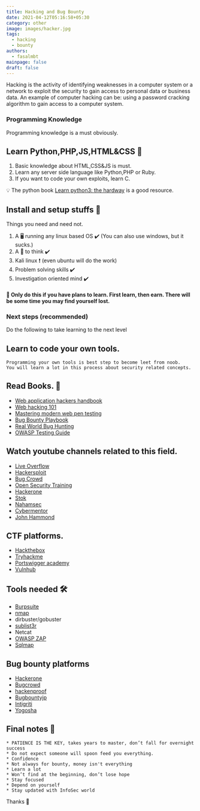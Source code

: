 ```yaml
---
title: Hacking and Bug Bounty
date: 2021-04-12T05:16:58+05:30
category: other
image: images/hacker.jpg
tags:
  - hacking
  - bounty
authors:
  - fasalmbt
mainpage: false
draft: false
---
```

Hacking is the activity of identifying weaknesses in a computer system or a network to exploit the security to gain access to personal data or business data. An example of computer hacking can be: using a password cracking algorithm to gain access to a computer system.

### Programming Knowledge

Programming knowledge is a must obviously.

## Learn Python,PHP,JS,HTML&CSS 🚀

1. Basic knowledge about HTML,CSS&JS is must.
2. Learn any server side language like Python,PHP or Ruby.
3. If you want to code your own exploits, learn C.

💡 The python book [Learn python3: the hardway](https://www.amazon.in/Learn-Python-Hard-Way-Introduction/dp/0134692888) is a good resource.

## Install and setup stuffs 🚧

Things you need and need not.

1. A 🖥️ running any linux based OS ✔️ (You can also use windows, but it sucks.)
2. A 🧠 to think ✔️
3. Kali linux ❗ (even ubuntu will do the work)
4. Problem solving skills ✔️
5. Investigation oriented mind ✔️

#### 🌝 Only do this if you have plans to learn. First learn, then earn. There will be some time you may find yourself lost.

### Next steps (recommended)

Do the following to take learning to the next level

## Learn to code your own tools.

```
Programming your own tools is best step to become leet from noob.
You will learn a lot in this process about security related concepts.
```

## Read Books. 📖

* [Web application hackers handbook](https://www.amazon.com/Web-Application-Hackers-Handbook-Exploiting/dp/1118026470)
* [Web hacking 101](https://www.hackerone.com/blog/Hack-Learn-Earn-with-a-Free-E-Book)
* [Mastering modern web pen testing](https://www.amazon.in/Mastering-Modern-Web-Penetration-Testing/dp/1785284584)
* [Bug Bounty Playbook](https://payhip.com/b/wAoh)
* [Real World Bug Hunting](https://www.amazon.in/Real-World-Bug-Hunting-Field-Hacking-ebook/dp/B072SQZ2LG)
* [OWASP Testing Guide](https://owasp.org/www-project-web-security-testing-guide/)

## Watch youtube channels related to this field.

* [Live Overflow](https://www.youtube.com/channel/UClcE-kVhqyiHCcjYwcpfj9w)
* [Hackersploit](https://www.youtube.com/channel/UC0ZTPkdxlAKf-V33tqXwi3Q/videos)
* [Bug Crowd](https://www.youtube.com/channel/UCo1NHk_bgbAbDBc4JinrXww)
* [Open Security Training](https://www.youtube.com/user/OpenSecurityTraining)
* [Hackerone](https://www.youtube.com/channel/UCsgzmECky2Q9lQMWzDwMhYw)
* [Stok](https://www.youtube.com/channel/UCQN2DsjnYH60SFBIA6IkNwg)
* [Nahamsec](https://www.youtube.com/channel/UCCZDt7MuC3Hzs6IH4xODLBw)
* [Cybermentor](https://www.youtube.com/channel/UC0ArlFuFYMpEewyRBzdLHiw)
* [John Hammond](https://www.youtube.com/channel/UCVeW9qkBjo3zosnqUbG7CFw)

## CTF platforms.

* [Hackthebox](https://www.hackthebox.eu/)
* [Tryhackme](https://tryhackme.com/)
* [Portswigger academy](https://portswigger.net/web-security)
* [Vulnhub](https://www.vulnhub.com/)

## Tools needed 🛠️

* [Burpsuite](https://portswigger.net/burp)
* [nmap](https://nmap.org/)
* dirbuster/gobuster
* [sublist3r](https://github.com/aboul3la/Sublist3r)
* Netcat
* [OWASP ZAP](https://owasp.org/www-project-zap/)
* [Sqlmap](https://github.com/sqlmapproject/sqlmap)

## Bug bounty platforms

* [Hackerone](https://www.hackerone.com/)
* [Bugcrowd](https://www.bugcrowd.com/)
* [hackenproof](https://hackenproof.com/)
* [Bugbountyjp](https://bugbounty.jp/)
* [Intigriti](https://www.intigriti.com/)
* [Yogosha](https://yogosha.com/)

## Final notes 📝

```
* PATIENCE IS THE KEY, takes years to master, don’t fall for overnight success
* Do not expect someone will spoon feed you everything.
* Confidence
* Not always for bounty, money isn't everything
* Learn a lot
* Won’t find at the beginning, don’t lose hope
* Stay focused
* Depend on yourself
* Stay updated with InfoSec world
```

Thanks 🚀